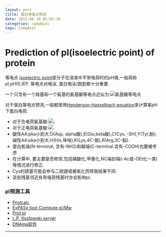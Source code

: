```yaml
---
layout: post
title: 蛋白等电点预测
date: 2015-06-10 05:05:10
categories: compbiol
tags: CompBiol
---
```

# Prediction of pI(isoelectric point) of protein

等电点 [Isoelectric point](http://en.wikipedia.org/wiki/Isoelectric_point)是分子在溶液中不带电荷时的pH值,一般简称pI,pH(I),IEP. 等电点对电泳, 蛋白电泳/跑胶都十分重要.

一个只含有一个羧基和一个氨基的氨基酸等电点近似为:![氨基酸等电点](http://upload.wikimedia.org/math/f/f/7/ff7d10ea86b5d02228752ee25d77b112.png)

对于蛋白等电点预测,一般都使用[Henderson-Hasselbach equation](http://en.wikipedia.org/wiki/Henderson%E2%80%93Hasselbalch_equation)来计算某pH下蛋白电荷.   

- 对于负电荷氨基酸:![](http://isoelectric.ovh.org/files/pI1.png);   
- 对于正电荷氨基酸:![](http://isoelectric.ovh.org/files/pI2.png).
- 酸性AA:pka小到大:D(Asp, alpha酸),E(Glu,beta酸),C(Cys, -SH),Y(Tyr,酚);碱性AA:pka小到大:H(His,咪唑),K(Lys,4C-胺),R(Arg,3C-胍).
- 蛋白氮端(N-terminal, 含有-NH2)和碳端(C-terminal.含有-COOH)也要被考虑
- 在计算中, 要主要是否修饰,包括磷酸化,甲基化,NC端封端(-Ac或-OEt化一类)等情况进行修正.
- Cys的巯基可能会参与二硫键或被氧化而导致结果不同.
- 该些残基邻近有带电荷残基时亦会影响pI.

### pI预测工具
- [Protcalc](http://protcalc.sourceforge.net/)
- [ExPASy tool-Compute pI/Mw](http://web.expasy.org/compute_pi/)
- [Prot pi](https://www.protpi.ch/Calculator/ProteinTool)
- [L.P. Kozlowski server](http://isoelectric.ovh.org/)
- [DNAma软件](http://www.lynnon.com/)

---
